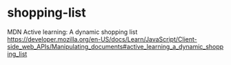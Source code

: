 # shopping-list

MDN Active learning: A dynamic shopping list
https://developer.mozilla.org/en-US/docs/Learn/JavaScript/Client-side_web_APIs/Manipulating_documents#active_learning_a_dynamic_shopping_list
